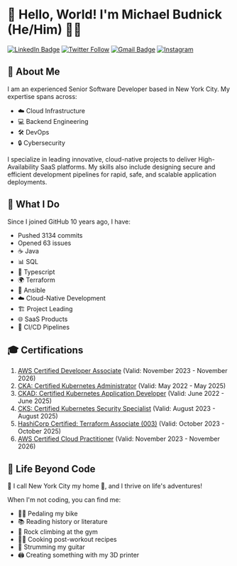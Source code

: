 # 👋 Hello, World! I'm Michael Budnick (He/Him) 👨‍💻

[![LinkedIn Badge](https://img.shields.io/badge/-LinkedIn-blue?style=social&logo=Linkedin&logoColor=blue&link=https://www.linkedin.com/in/michaeldbudnick/)](https://www.linkedin.com/in/michaeldbudnick/)
[![Twitter Follow](https://img.shields.io/twitter/follow/metaphoricmage?style=social)](https://twitter.com/intent/follow?screen_name=metaphoricmage)
[![Gmail Badge](https://img.shields.io/badge/-michaeldbudnick@gmail.com-c14438?style=social&logo=Gmail&logoColor=red&link=mailto:michaeldbudnick@gmail.com)](mailto:michaeldbudnick@gmail.com)
[![Instagram](https://img.shields.io/badge/Instagram-%23E4405F.svg?style=for-the-badge&logo=Instagram&logoColor=white)](https://www.instagram.com/michael.budnick/)

## 🚀 About Me

I am an experienced Senior Software Developer based in New York City. My expertise spans across:

- ☁️ Cloud Infrastructure
- 💻 Backend Engineering
- 🛠️ DevOps
- 🔒 Cybersecurity

I specialize in leading innovative, cloud-native projects to deliver High-Availability SaaS platforms. My skills also include designing secure and efficient development pipelines for rapid, safe, and scalable application deployments.

## 🌟 What I Do

Since I joined GitHub 10 years ago, I have:
- Pushed 3134 commits
- Opened 63 issues
- ☕ Java
- 📊 SQL
- 📜 Typescript
- 🌍 Terraform 
- 🤖 Ansible 
- ☁️ Cloud-Native Development
- 🏗️ Project Leading
- 🌐 SaaS Products
- 🚰 CI/CD Pipelines

## 🎓 Certifications

1. [AWS Certified Developer Associate](https://www.credly.com/badges/ef695cda-e5dd-470f-b0d3-4010f41f21d3) (Valid: November 2023 - November 2026)
2. [CKA: Certified Kubernetes Administrator](https://www.credly.com/badges/be49e46f-e2a4-48cd-aa0d-095076b29e0f) (Valid: May 2022 - May 2025)
3. [CKAD: Certified Kubernetes Application Developer](https://www.credly.com/badges/92e639c1-500e-400a-9a2e-cea433e3348d) (Valid: June 2022 - June 2025)
4. [CKS: Certified Kubernetes Security Specialist](https://www.credly.com/badges/9bd50578-bd01-4060-8895-1f3ef62cf62c) (Valid: August 2023 - August 2025)
5. [HashiCorp Certified: Terraform Associate (003)](https://www.credly.com/badges/cef85466-bd22-4619-aa91-f3b9b74ac28c) (Valid: October 2023 - October 2025)
6. [AWS Certified Cloud Practitioner](https://www.credly.com/badges/595b50eb-6538-4c75-bb56-b164b4d108a2) (Valid: November 2023 - November 2026)

## 🌆 Life Beyond Code

🚕 I call New York City my home 🌆, and I thrive on life's adventures! 

When I'm not coding, you can find me:

- 🚴‍♂️ Pedaling my bike
- 📚 Reading history or literature
- 🧗 Rock climbing at the gym
- 👨‍🍳 Cooking post-workout recipes
- 🎸 Strumming my guitar
- 🖨️ Creating something with my 3D printer
